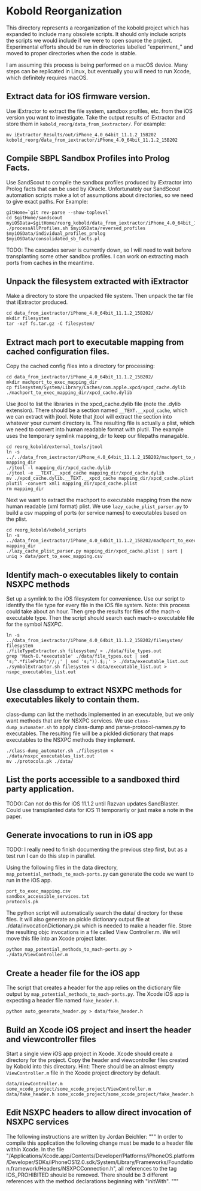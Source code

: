 # Kobold Reorganization
This directory represents a reorganization of the kobold project which has expanded to include many obsolete scripts.
It should only include scripts the scripts we would include if we were to open source the project.
Experimental efforts should be run in directories labelled "experiment\_" and moved to proper directories when the code is stable.

I am assuming this process is being performed on a macOS device. Many steps can be replicated in Linux, but eventually you will need to run Xcode, which definitely requires macOS.

## Extract data for iOS firmware version.
Use iExtractor to extract the file system, sandbox profiles, etc. from the iOS version you want to investigate.
Take the output results of iExtractor and store them in `kobold_reorg/data_from_iextractor/`.
For example:

`mv iExtractor_Results/out/iPhone_4.0_64bit_11.1.2_15B202 kobold_reorg/data_from_iextractor/iPhone_4.0_64bit_11.1.2_15B202`

## Compile SBPL Sandbox Profiles into Prolog Facts.
Use SandScout to compile the sandbox profiles produced by iExtractor into Prolog facts that can be used by iOracle.
Unfortunately our SandScout automation scripts make a lot of assumptions about directories, so we need to give exact paths. 
For Example:

```
gitHome=`git rev-parse --show-toplevel`
cd $gitHome/sandscout
myiOSData=$gitHome/reorg_kobold/data_from_iextractor/iPhone_4.0_64bit_11.1.2_15B202
./processAllProfiles.sh $myiOSData/reversed_profiles $myiOSData/individual_profiles_prolog $myiOSData/consolidated_sb_facts.pl
```

TODO: The cascades server is currently down, so I will need to wait before transplanting some other sandbox profiles. I can work on extracting mach ports from caches in the meantime.

## Unpack the filesystem extracted with iExtractor
Make a directory to store the unpacked file system.
Then unpack the tar file that iExtractor produced.

```
cd data_from_iextractor/iPhone_4.0_64bit_11.1.2_15B202/
mkdir filesystem
tar -xzf fs.tar.gz -C filesystem/
```

## Extract mach port to executable mapping from cached configuration files.
Copy the cached config files into a directory for processing:

```
cd data_from_iextractor/iPhone_4.0_64bit_11.1.2_15B202/
mkdir machport_to_exec_mapping_dir
cp filesystem/System/Library/Caches/com.apple.xpcd/xpcd_cache.dylib ./machport_to_exec_mapping_dir/xpcd_cache.dylib
```

Use jtool to list the libraries in the xpcd\_cache.dylib file (note the .dylib extension).
There should be a section named `__TEXT.__xpcd_cache`, which we can extract with jtool.
Note that jtool will extract the section into whatever your current directory is.
The resulting file is actually a plist, which we need to convert into human readable format with plutil.
The example uses the temporary symlink mapping\_dir to keep our filepaths managable.

```
cd reorg_kobold/external_tools/jtool
ln -s ../../data_from_iextractor/iPhone_4.0_64bit_11.1.2_15B202/machport_to_exec_mapping_dir mapping_dir
./jtool -l mapping_dir/xpcd_cache.dylib
./jtool -e __TEXT.__xpcd_cache mapping_dir/xpcd_cache.dylib
mv ./xpcd_cache.dylib.__TEXT.__xpcd_cache mapping_dir/xpcd_cache.plist
plutil -convert xml1 mapping_dir/xpcd_cache.plist
rm mapping_dir
```

Next we want to extract the machport to executable mapping from the now human readable (xml format) plist.
We use `lazy_cache_plist_parser.py` to build a csv mapping of ports (or service names) to executables based on the plist.

```
cd reorg_kobold/kobold_scripts
ln -s ../data_from_iextractor/iPhone_4.0_64bit_11.1.2_15B202/machport_to_exec_mapping_dir mapping_dir
./lazy_cache_plist_parser.py mapping_dir/xpcd_cache.plist | sort | uniq > data/port_to_exec_mapping.csv
```

## Identify mach-o executables likely to contain NSXPC methods
Set up a symlink to the iOS filesystem for convenience.
Use our script to identify the file type for every file in the iOS file system.
Note: this process could take about an hour.
Then grep the results for files of the mach-o executable type.
Then the script should search each mach-o executable file for the symbol *NSXPC*.

```
ln -s ../data_from_iextractor/iPhone_4.0_64bit_11.1.2_15B202/filesystem/ filesystem
./fileTypeExtractor.sh filesystem/ > ./data/file_types.out
grep 'Mach-O.*executable' ./data/file_types.out | sed 's;^.*filePath("//;;' | sed 's;")).$;;' > ./data/executable_list.out
./symbolExtractor.sh filesystem < data/executable_list.out > nsxpc_executables_list.out
```

## Use classdump to extract NSXPC methods for executables likely to contain them.
class-dump can list the methods implemented in an executable, but we only want methods that are for NSXPC services.
We use `class-dump_automater.sh` to apply class-dump and parse-protocol-names.py to executables.
The resulting file will be a pickled dictionary that maps executables to the NSXPC methods they implement.
```
./class-dump_automater.sh ./filesystem < ./data/nsxpc_executables_list.out
mv ./protocols.pk ./data/
```

## List the ports accessible to a sandboxed third party application.

TODO: Can not do this for iOS 11.1.2 until Razvan updates SandBlaster.
Could use transplanted data for iOS 11 temporarily or just make a note in the paper.

## Generate invocations to run in iOS app

TODO: I really need to finish documenting the previous step first, but as a test run I can do this step in parallel.

Using the following files in the data directory, `map_potential_methods_to_mach-ports.py` can generate the code we want to run in the iOS app.
```
port_to_exec_mapping.csv
sandbox_accessible_services.txt
protocols.pk
```

The python script will automatically search the data/ directory for these files.
It will also generate an pickle dictionary output file at ./data/invocationDictionary.pk which is needed to make a header file.
Store the resulting objc invocations in a file called View Controller.m.
We will move this file into an Xcode project later.

```
python map_potential_methods_to_mach-ports.py > ./data/ViewController.m
```

## Create a header file for the iOS app

The script that creates a header for the app relies on the dictionary file output by `map_potential_methods_to_mach-ports.py`.
The Xcode iOS app is expecting a header file named `fake_header.h`.

```
python auto_generate_header.py > data/fake_header.h
```

## Build an Xcode iOS project and insert the header and viewcontroller files
Start a single view iOS app project in Xcode.
Xcode should create a directory for the project.
Copy the header and viewcontroller files created by Kobold into this directory.
Hint: There should be an almost empty `ViewController.m` file in the Xcode project directory by default.
```
data/ViewController.m some_xcode_project/some_xcode_project/ViewController.m
data/fake_header.h some_xcode_project/some_xcode_project/fake_header.h
```

## Edit NSXPC headers to allow direct invocation of NSXPC services
The following instructions are written by Jordan Beichler:
"""
In order to compile this application the following change must be made to a header file within Xcode. In the file "/Applications/Xcode.app/Contents/Developer/Platforms/iPhoneOS.platform/Developer/SDKs/iPhoneOS12.0.sdk/System/Library/Frameworks/Foundation.framework/Headers/NSXPCConnection.h", all references to the tag IOS\_PROHIBITED should be removed. There should be 3 different references with the method declarations beginning with "initWith".
"""
